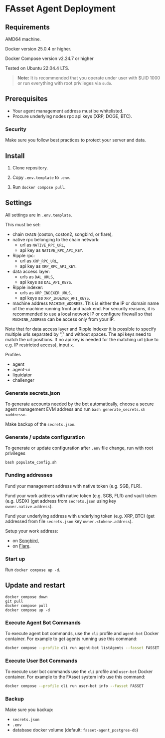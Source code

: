 # FAsset Agent Deployment

## Requirements
AMD64 machine.

Docker version 25.0.4 or higher.

Docker Compose version v2.24.7 or higher

Tested on Ubuntu 22.04.4 LTS.

> **Note:** It is recommended that you operate under user with $UID 1000 or run everything with root privileges via `sudo`.

## Prerequisites

- Your agent management address must be whitelisted.
- Procure underlying nodes rpc api keys (XRP, DOGE, BTC).

### Security

Make sure you follow best practices to protect your server and data.

## Install

1. Clone repository.

2. Copy `.env.template` to `.env`.

3. Run `docker compose pull`.

## Settings

All settings are in `.env.template`.

This must be set:
- chain `CHAIN` (coston, coston2, songbird, or flare),
- native rpc belonging to the chain network:
    - url as `NATIVE_RPC_URL`,
    - api key as `NATIVE_RPC_API_KEY`.
- Ripple rpc:
    - url as `XRP_RPC_URL`,
    - api key as `XRP_RPC_API_KEY`.
- data access layer:
    - urls as `DAL_URLS`,
    - api keys as `DAL_API_KEYS`.
- Ripple indexer:
    - urls as `XRP_INDEXER_URLS`,
    - api keys as `XRP_INDEXER_API_KEYS`.
- machine address `MACHINE_ADDRESS`. This is either the IP or domain name of the machine running front and back end. For security reasons, it is recommended to use a local network IP or configure firewall so that `MACHINE_ADDRESS` can be access only from your IP.

Note that for data access layer and Ripple indexer it is possible to specify multiple urls separated by "," and without spaces. The api keys need to match the url positions. If no api key is needed for the matching url (due to e.g. IP restricted access), input `x`.

Profiles
- agent
- agent-ui
- liquidator
- challenger

### Generate secrets.json

To generate accounts needed by the bot automatically, choose a secure agent management EVM address and run `bash generate_secrets.sh <address>`.

Make backup of the `secrets.json`.

### Generate / update configuration

To generate or update configuration after `.env` file change, run with root privileges
```
bash populate_config.sh
```

### Funding addresses

Fund your management address with native token (e.g. SGB, FLR).

Fund your work address with native token (e.g. SGB, FLR) and vault token (e.g. USDX) (get address from `secrets.json` using key `owner.native.address`).

Fund your underlying address with underlying token (e.g. XRP, BTC) (get addressed from file `secrets.json` key `owner.<token>.address`).

Setup your work address:
- on [Songbird](https://songbird-explorer.flare.network/address/0x7b514cE1E3733b94342e0550831d601926088380?tab=read_write_proxy),
- on [Flare](https://flare-explorer.flare.network/address/0xD2593336C6C4Bfd261FEEf0A23F113cD7d018fa2?tab=read_write_proxy).

### Start up

Run `docker compose up -d`.

## Update and restart
```
docker compose down
git pull
docker compose pull
docker compose up -d
```

### Execute Agent Bot Commands

To execute agent bot commands, use the `cli` profile and `agent-bot` Docker container.
For example to get agents running use this command:

```bash
docker compose --profile cli run agent-bot listAgents --fasset FASSET
```

### Execute User Bot Commands

To execute user bot commands use the `cli` profile and `user-bot` Docker container.
For example to the FAsset system info use this command:

```bash
docker compose --profile cli run user-bot info --fasset FASSET
```

### Backup

Make sure you backup:
- `secrets.json`
- `.env`
-  database docker volume (default: `fasset-agent_postgres-db`)
